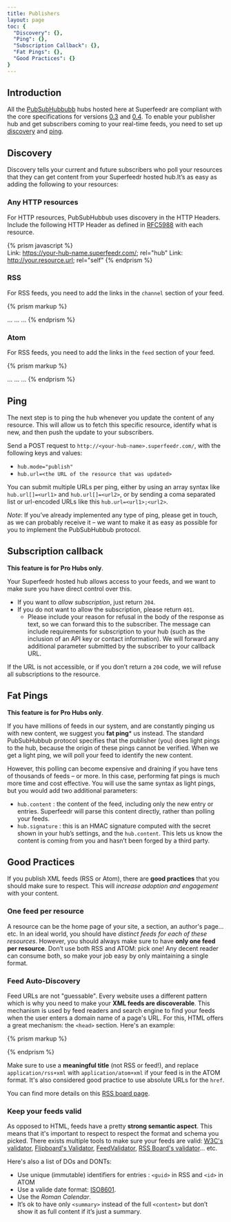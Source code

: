```yaml
---
title: Publishers
layout: page
toc: {
  "Discovery": {},
  "Ping": {},
  "Subscription Callback": {},
  "Fat Pings": {},
  "Good Practices": {}
}
---
```


## Introduction

All the [PubSubHubbubb](http://pubsubhubbub.superfeedr.com/) hubs hosted here at Superfeedr are compliant with the core specifications for versions [0.3](http://pubsubhubbub.googlecode.com/svn/trunk/pubsubhubbub-core-0.3.html) and [0.4](http://pubsubhubbub.googlecode.com/svn/trunk/pubsubhubbub-core-0.4.html). To enable your publisher hub and get subscribers coming to your real-time feeds, you need to set up [discovery](#discovery) and [ping](#ping).

## Discovery

Discovery tells your current and future subscribers who poll your resources that they can get content from your Superfeedr hosted hub.It’s as easy as adding the following to your resources:

### Any HTTP resources

For HTTP resources, PubSubHubbub uses discovery in the HTTP Headers. Include the following HTTP Header as defined in [RFC5988](http://tools.ietf.org/html/rfc5988) with each resource. 

{% prism javascript %}  
Link: <https://your-hub-name.superfeedr.com/>; rel="hub"
Link: <http://your.resource.url>; rel="self"
{% endprism %}  

### RSS

For RSS feeds, you need to add the links in the `channel` section of your feed.

{% prism markup %}  
<?xml version="1.0"?>
<rss>
 <channel>
  <title>...</title>
  <description>...</description>
  <link>...</link>

  <!-- PubSubHubbub Discovery -->
  <link rel="hub"  href="https://your-hub-name.superfeedr.com/" xmlns="http://www.w3.org/2005/Atom" />
  <link rel="self" href="http://your.feed.url" xmlns="http://www.w3.org/2005/Atom" />
  <!-- End Of PubSubHubbub Discovery -->
  ...
 </channel>
</rss>
{% endprism %}  

### Atom

For RSS feeds, you need to add the links in the `feed` section of your feed.

{% prism markup %}  
<?xml version="1.0" encoding="UTF-8"?><feed xmlns="http://www.w3.org/2005/Atom">
 <title>...</title>
 <link href="http://your.feed.url" rel="self" type="application/atom+xml"/>

 <!-- PubSubHubbub Discovery -->
 <link rel="hub" href="https://<your-hub-name>.superfeedr.com/" />
 <!-- End Of PubSubHubbub Discovery -->

 <updated>...</updated>
 <id>...</id>
 ...
</feed>
{% endprism %}  

## Ping

The next step is to ping the hub whenever you update the content of any resource. This will allow us to fetch this specific resource, identify what is new, and then push the update to your subscribers.

Send a POST request to `http://<your-hub-name>.superfeedr.com/`, with the following keys and values:

* `hub.mode="publish"`
* `hub.url=<the URL of the resource that was updated>`

You can submit multiple URLs per ping, either by using an array syntax like `hub.url[]=<url1>` and `hub.url[]=<url2>`, or by sending a coma separated list or url-encoded URLs like this `hub.url=<url1>;<url2>`.

*Note*: If you’ve already implemented any type of ping, please get in touch, as we can probably receive it – we want to make it as easy as possible for you to implement the PubSubHubbub protocol.

## Subscription callback

**This feature is for Pro Hubs only**.

Your Superfeedr hosted hub allows access to your feeds, and we want to make sure you have direct control over this.

* If you want to *allow subscription*, just return `204`.
* If you do not want to allow the subscription, please return `401`. 
  * Please include your reason for refusal in the body of the response as text, so we can forward this to the subscriber. The message can include requirements for subscription to your hub (such as the inclusion of an API key or contact information). We will forward any additional parameter submitted by the subscriber to your callback URL.

If the URL is not accessible, or if you don’t return a `204` code, we will refuse all subscriptions to the resource.

## Fat Pings

**This feature is for Pro Hubs only**.

If you have millions of feeds in our system, and are constantly pinging us with new content, we suggest you **fat ping*** us instead. The standard PubSubHubbub protocol specifies that the publisher (you) does light pings to the hub, because the origin of these pings cannot be verified. When we get a light ping, we will poll your feed to identify the new content.

However, this polling can become expensive and draining if you have tens of thousands of feeds – or more. In this case, performing fat pings is much more time and cost effective. You will use the same syntax as light pings, but you would add two additional parameters:

* `hub.content` : the content of the feed, including only the new entry or entries. Superfeedr will parse this content directly, rather than polling your feeds.
* `hub.signature` : this is an HMAC signature computed with the secret shown in your hub’s settings, and the `hub.content`. This lets us know the content is coming from you and hasn’t been forged by a third party.


## Good Practices

If you publish XML feeds (RSS or Atom), there are **good practices** that you should make sure to respect. This will *increase adoption and engagement* with your content. 

### One feed per resource

A resource can be the home page of your site, a section, an author's page... etc. In an ideal world, you should have *distinct feeds for each of these resources*. However, you should always make sure to have **only one feed per resource**. Don’t use both RSS and ATOM: pick one! Any decent reader can consume both, so make your job easy by only maintaining a single format.

### Feed Auto-Discovery

Feed URLs are not "guessable". Every website uses a different pattern which is why you need to make your **XML feeds are discoverable**. This mechanism is used by feed readers and search engine to find your feeds when the user enters a domain name of a page's URL. For this, HTML offers a great mechanism: the `<head>` section. Here's an example:

{% prism markup %}  
<html>
  <head>
    <!-- Auto-discovery: -->
    <link rel="alternate" type="application/rss+xml" title="title-of-the-page" href="url-of-the-feed">
    <!--  -->
  </head>
  <body>
    <!-- the web page's contents -->
  </body>
</html> 
{% endprism %}  

Make sure to use a **meaningful title** (not RSS or feed!), and replace `application/rss+xml` with `application/atom+xml` if your feed is in the ATOM format. It's also considered good practice to use absolute URLs for the `href`.

You can find more details on this [RSS board page](http://www.rssboard.org/rss-autodiscovery).


### Keep your feeds valid

As opposed to HTML, feeds have a pretty **strong semantic aspect**. This means that it's important to respect to respect the format and schema you picked. There exists multiple tools to make sure your feeds are valid: [W3C's validator](https://validator.w3.org/feed/), [Flipboard's Validator](https://feedvalidator.flipboard.com/), [FeedValidator](http://feedvalidator.org/), [RSS Board's validator](http://www.rssboard.org/rss-validator/)... etc.

Here's also a list of DOs and DONTs:

* Use unique (immutable) identifiers for entries : `<guid>` in RSS and `<id>` in ATOM
* Use a valide date format: [ISO8601](https://en.wikipedia.org/wiki/ISO_8601).
* Use the *Roman Calendar*.
* It’s ok to have only `<summary>` instead of the full `<content>` but don’t show it as full content if it’s just a summary.



